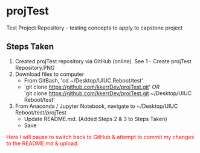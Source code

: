 # projTest
Test Project Repository - testing concepts to apply to capstone project

## Steps Taken
1. Created projTest repository via GitHub (online). See 1 - Create projTest Repository.PNG
1. Download files to computer
    - From GitBash, 'cd ~/Desktop/UIUC Reboot/test'
    - 'git clone https://github.com/kkerrDev/projTest.git' _OR_<br>'git clone https://github.com/kkerrDev/projTest.git ~/Desktop/UIUC Reboot/test'
1. From Anaconda / Jupyter Notebook, navigate to ~/Desktop/UIUC Reboot/test/projTest
    - Update README.md.  (Added Steps 2 & 3 to Steps Taken)
    - Save
    

<span style="color:red">Here I will pause to switch back to GitHub & attempt to commit my changes to the README.md & upload.</span>

